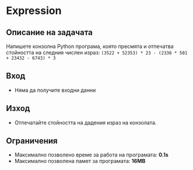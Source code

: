 # Expression

## Описание на задачата
Напишете конзолна Python програма, която пресмята и отпечатва стойността на следния числен израз:
``(3522 + 52353) * 23 - (2336 * 501 + 23432 - 6743) * 3``

## Вход
- Няма да получите входни данни

## Изход
- Отпечатайте стойността на дадения израз на конзолата.

## Ограничения
- Максимално позволено време за работа на програмата: **0.1s**
- Максимално позволена памет за програмата: **16MB**
